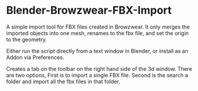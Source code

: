 # Blender-Browzwear-FBX-Import
A simple import tool for FBX files created in Browzwear. It only merges the imported objects into one mesh, renames to the fbx file, and set the origin to the geometry.

Either run the script directly from a text window in Blender, or install as an Addon via Preferences.

Creates a tab on the toolbar on the right hand side of the 3d window. There are two options, First is to import a single FBX file. Second is the search a folder and import all the fbx files in that folder.
